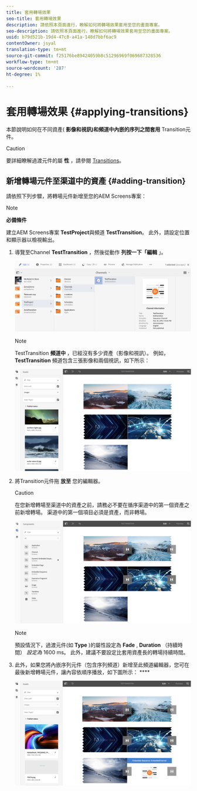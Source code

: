 ```yaml
---
title: 套用轉場效果
seo-title: 套用轉場效果
description: 請依照本頁面進行，瞭解如何將轉場效果套用至您的畫面專案。
seo-description: 請依照本頁面進行，瞭解如何將轉場效果套用至您的畫面專案。
uuid: b79d521b-19d4-47c8-a41a-148d7bbf6ac9
contentOwner: jsyal
translation-type: tm+mt
source-git-commit: f25176be89424059b8c51296969f069687328536
workflow-type: tm+mt
source-wordcount: '287'
ht-degree: 1%

---
```



# 套用轉場效果 {#applying-transitions}

本節說明如何在不同資產( **影像和視訊)和頻道中內嵌的序列之間套用** Transition元件。


>[!CAUTION]
>
>要詳細瞭解過渡元件的屬 **性** ，請參閱 [Transitions](adding-components-to-a-channel.md#transition)。

## 新增轉場元件至渠道中的資產 {#adding-transition}

請依照下列步驟，將轉場元件新增至您的AEM Screens專案：

>[!NOTE]
>
>**必備條件**
>
> 建立AEM Screens專案 **TestProject**&#x200B;與頻道 **TestTransition**。 此外，請設定位置和顯示器以檢視輸出。

1. 導覽至Channel **TestTransition** ，然後從動作 **列按一下「編輯** 」。

   ![image1](assets/transitions1.png)

   >[!NOTE]
   >
   >TestTransition **頻道中** ，已經沒有多少資產（影像和視訊）。 例如， **TestTransition** 頻道包含三張影像和兩個視訊，如下所示：

   ![image2](assets/transitions2.png)


1. 將Transition元件拖 **放至** 您的編輯器。
   >[!CAUTION]
   >
   >在您新增轉場至渠道中的資產之前，請務必不要在循序渠道中的第一個資產之前新增轉場。 渠道中的第一個項目必須是資產，而非轉場。

   ![image3](assets/transitions3.png)

   > [!NOTE]
   >
   >預設情況下，過渡元件(如 **Type** )的屬性設定為 **Fade** , **Duration** （持續時間） *設定為* 1600 ms。  此外，建議不要設定比套用資產長的轉場持續時間。

1. 此外，如果您將內嵌序列元件（包含序列頻道）新增至此頻道編輯器，您可在最後新增轉場元件，讓內容依順序播放，如下圖所示： ****

   ![image3](assets/transitions5.png)

